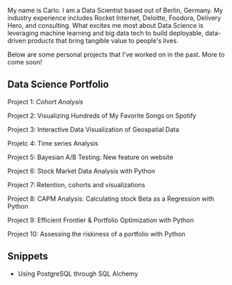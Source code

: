 
My name is Carlo. I am a Data Scientist based out of Berlin, Germany. My industry experience includes Rocket Internet, Deloitte, Foodora, Delivery Hero, and consulting. What excites me most about Data Science is leveraging machine learning and big data tech to build deployable, data-driven products that bring tangible value to people's lives.

Below are some personal projects that I've worked on in the past. More to come soon!
## Data Science Portfolio

Project 1: *Cohort Analysis*

Project 2: Visualizing Hundreds of My Favorite Songs on Spotify

Project 3: Interactive Data Visualization of Geospatial Data

Projetc 4: Time series Analysis

Project 5: Bayesian A/B Testing: New feature on website

Project 6: Stock Market Data Analysis with Python 

Project 7: Retention, cohorts and visualizations

Project 8: CAPM Analysis: Calculating stock Beta as a Regression with Python

Project 9: Efficient Frontier & Portfolio Optimization with Python

Project 10: Assessing the riskiness of a portfolio with Python


## Snippets 

* Using PostgreSQL through SQL Alchemy
